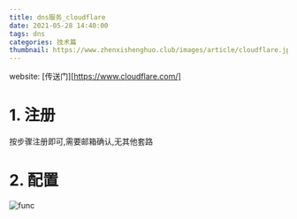 ```yaml
---
title: dns服务_cloudflare
date: 2021-05-28 14:40:00
tags: dns
categories: 技术篇
thumbnail: https://www.zhenxishenghuo.club/images/article/cloudflare.jpg
---
```


website: 
[传送门][https://www.cloudflare.com/]

# 1. 注册
按步骤注册即可,需要邮箱确认,无其他套路

# 2. 配置

![func](https://www.zhenxishenghuo.club/images/article/cloudflare.jpg)
